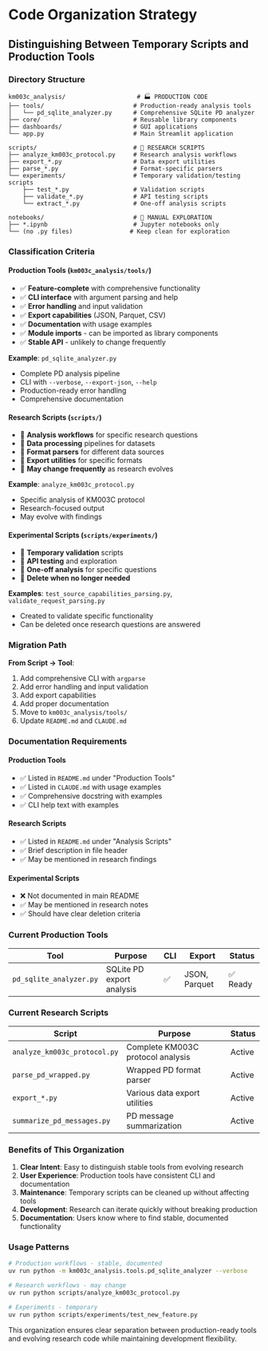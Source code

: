 # Code Organization Strategy

## Distinguishing Between Temporary Scripts and Production Tools

### Directory Structure

```
km003c_analysis/                    # 🏭 PRODUCTION CODE
├── tools/                         # Production-ready analysis tools
│   └── pd_sqlite_analyzer.py      # Comprehensive SQLite PD analyzer
├── core/                          # Reusable library components
├── dashboards/                    # GUI applications
└── app.py                         # Main Streamlit application

scripts/                           # 🔬 RESEARCH SCRIPTS
├── analyze_km003c_protocol.py     # Research analysis workflows
├── export_*.py                    # Data export utilities
├── parse_*.py                     # Format-specific parsers
└── experiments/                   # Temporary validation/testing scripts
    ├── test_*.py                  # Validation scripts
    ├── validate_*.py              # API testing scripts
    └── extract_*.py               # One-off analysis scripts

notebooks/                         # 📓 MANUAL EXPLORATION
├── *.ipynb                        # Jupyter notebooks only
└── (no .py files)                # Keep clean for exploration
```

### Classification Criteria

#### Production Tools (`km003c_analysis/tools/`)
- ✅ **Feature-complete** with comprehensive functionality
- ✅ **CLI interface** with argument parsing and help
- ✅ **Error handling** and input validation
- ✅ **Export capabilities** (JSON, Parquet, CSV)
- ✅ **Documentation** with usage examples
- ✅ **Module imports** - can be imported as library components
- ✅ **Stable API** - unlikely to change frequently

**Example**: `pd_sqlite_analyzer.py`
- Complete PD analysis pipeline
- CLI with `--verbose`, `--export-json`, `--help`
- Production-ready error handling
- Comprehensive documentation

#### Research Scripts (`scripts/`)
- 🔬 **Analysis workflows** for specific research questions
- 🔬 **Data processing** pipelines for datasets
- 🔬 **Format parsers** for different data sources
- 🔬 **Export utilities** for specific formats
- 🔬 **May change frequently** as research evolves

**Example**: `analyze_km003c_protocol.py`
- Specific analysis of KM003C protocol
- Research-focused output
- May evolve with findings

#### Experimental Scripts (`scripts/experiments/`)
- 🧪 **Temporary validation** scripts
- 🧪 **API testing** and exploration
- 🧪 **One-off analysis** for specific questions
- 🧪 **Delete when no longer needed**

**Examples**: `test_source_capabilities_parsing.py`, `validate_request_parsing.py`
- Created to validate specific functionality
- Can be deleted once research questions are answered

### Migration Path

**From Script → Tool**:
1. Add comprehensive CLI with `argparse`
2. Add error handling and input validation
3. Add export capabilities
4. Add proper documentation
5. Move to `km003c_analysis/tools/`
6. Update `README.md` and `CLAUDE.md`

### Documentation Requirements

#### Production Tools
- ✅ Listed in `README.md` under "Production Tools"
- ✅ Listed in `CLAUDE.md` with usage examples
- ✅ Comprehensive docstring with examples
- ✅ CLI help text with examples

#### Research Scripts
- ✅ Listed in `README.md` under "Analysis Scripts"
- ✅ Brief description in file header
- ✅ May be mentioned in research findings

#### Experimental Scripts
- ❌ Not documented in main README
- ✅ May be mentioned in research notes
- ✅ Should have clear deletion criteria

### Current Production Tools

| Tool | Purpose | CLI | Export | Status |
|------|---------|-----|--------|---------|
| `pd_sqlite_analyzer.py` | SQLite PD export analysis | ✅ | JSON, Parquet | ✅ Ready |

### Current Research Scripts

| Script | Purpose | Status |
|--------|---------|---------|
| `analyze_km003c_protocol.py` | Complete KM003C protocol analysis | Active |
| `parse_pd_wrapped.py` | Wrapped PD format parser | Active |
| `export_*.py` | Various data export utilities | Active |
| `summarize_pd_messages.py` | PD message summarization | Active |

### Benefits of This Organization

1. **Clear Intent**: Easy to distinguish stable tools from evolving research
2. **User Experience**: Production tools have consistent CLI and documentation
3. **Maintenance**: Temporary scripts can be cleaned up without affecting tools
4. **Development**: Research can iterate quickly without breaking production
5. **Documentation**: Users know where to find stable, documented functionality

### Usage Patterns

```bash
# Production workflows - stable, documented
uv run python -m km003c_analysis.tools.pd_sqlite_analyzer --verbose

# Research workflows - may change
uv run python scripts/analyze_km003c_protocol.py

# Experiments - temporary
uv run python scripts/experiments/test_new_feature.py
```

This organization ensures clear separation between production-ready tools and evolving research code while maintaining development flexibility.